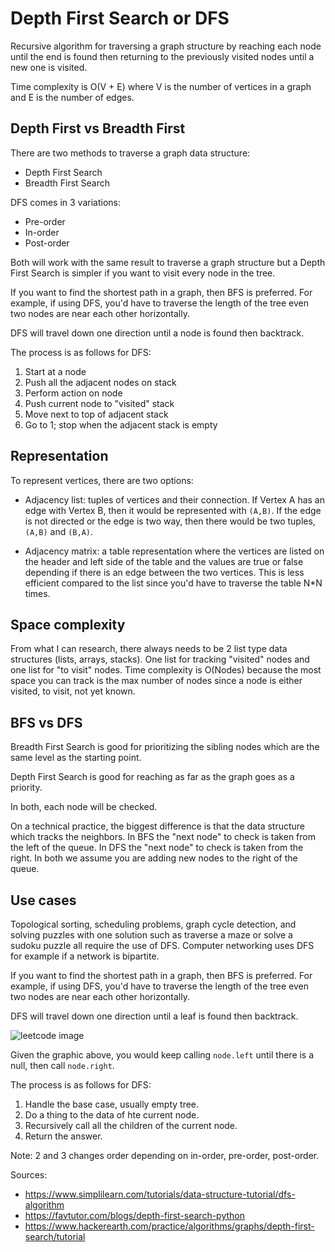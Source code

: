 # Depth First Search or DFS

Recursive algorithm for traversing a graph structure by reaching each node until
the end is found then returning to the previously visited nodes until a new one
is visited.

Time complexity is O(V + E) where V is the number of vertices in a graph and E
is the number of edges.

## Depth First vs Breadth First

There are two methods to traverse a graph data structure:

- Depth First Search
- Breadth First Search

DFS comes in 3 variations:

- Pre-order
- In-order
- Post-order

Both will work with the same result to traverse a graph structure but a Depth
First Search is simpler if you want to visit every node in the tree.

If you want to find the shortest path in a graph, then BFS is preferred. For
example, if using DFS, you'd have to traverse the length of the tree even two
nodes are near each other horizontally.

DFS will travel down one direction until a node is found then backtrack.

The process is as follows for DFS:

1. Start at a node
2. Push all the adjacent nodes on stack
3. Perform action on node
4. Push current node to "visited" stack
5. Move next to top of adjacent stack
6. Go to 1; stop when the adjacent stack is empty

## Representation

To represent vertices, there are two options:

- Adjacency list: tuples of vertices and their connection. If Vertex A has an
  edge with Vertex B, then it would be represented with `(A,B)`. If the edge is
  not directed or the edge is two way, then there would be two tuples, `(A,B)`
  and `(B,A)`.

- Adjacency matrix: a table representation where the vertices are listed on the
  header and left side of the table and the values are true or false depending
  if there is an edge between the two vertices. This is less efficient compared
  to the list since you'd have to traverse the table N\*N times.

## Space complexity

From what I can research, there always needs to be 2 list type data structures
(lists, arrays, stacks). One list for tracking "visited" nodes and one list for
"to visit" nodes. Time complexity is O(Nodes) because the most space you can
track is the max number of nodes since a node is either visited, to visit, not
yet known.

## BFS vs DFS

Breadth First Search is good for prioritizing the sibling nodes which are the
same level as the starting point.

Depth First Search is good for reaching as far as the graph goes as a priority.

In both, each node will be checked.

On a technical practice, the biggest difference is that the data structure which
tracks the neighbors. In BFS the "next node" to check is taken from the left of
the queue. In DFS the "next node" to check is taken from the right. In both we
assume you are adding new nodes to the right of the queue.

## Use cases

Topological sorting, scheduling problems, graph cycle detection, and solving
puzzles with one solution such as traverse a maze or solve a sudoku puzzle all
require the use of DFS. Computer networking uses DFS for example if a network is
bipartite.

If you want to find the shortest path in a graph, then BFS is preferred.  For
example, if using DFS, you'd have to traverse the length of the tree even
two nodes are near each other horizontally.

DFS will travel down one direction until a leaf is found then backtrack.

![leetcode image](https://leetcode.com/explore/interview/card/leetcodes-interview-crash-course-data-structures-and-algorithms/707/traversals-trees-graphs/Figures/DSA/Chapter_5/25_1.png)

Given the graphic above, you would keep calling `node.left` until there is a
null, then call `node.right`.  

The process is as follows for DFS:

1. Handle the base case, usually empty tree.  
2. Do a thing to the data of hte current node.  
3. Recursively call all the children of the current node.  
4. Return the answer.  

Note: 2 and 3 changes order depending on in-order, pre-order, post-order.  

Sources:

- <https://www.simplilearn.com/tutorials/data-structure-tutorial/dfs-algorithm>
- <https://favtutor.com/blogs/depth-first-search-python>
- <https://www.hackerearth.com/practice/algorithms/graphs/depth-first-search/tutorial>
